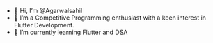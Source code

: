 - 👋 Hi, I’m @Agarwalsahil
- 👀 I’m a Competitive Programming enthusiast with a keen interest in Flutter Development.
- 🌱 I’m currently learning Flutter and DSA

<!---
Agarwalsahil/Agarwalsahil is a ✨ special ✨ repository because its `README.md` (this file) appears on your GitHub profile.
You can click the Preview link to take a look at your changes.
--->
